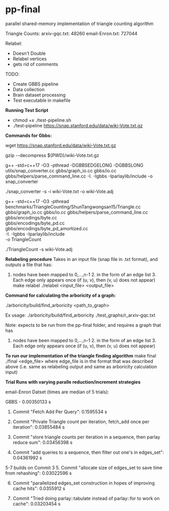 # pp-final
parallel shared-memory implementation of triangle counting algorithm

Triangle Counts:
arxiv-gqc.txt: 48260
email-Enron.txt: 727044

Relabel:
- Doesn't Double
- Relabel vertices
- gets rid of comments

TODO:
- Create GBBS pipeline
- Data collection
- Brain dataset processing
- Test executable in makefile

**Running Test Script**
- chmod +x ./test-pipeline.sh
- ./test-pipeline https://snap.stanford.edu/data/wiki-Vote.txt.gz

**Commands for Gbbs:**

wget https://snap.stanford.edu/data/wiki-Vote.txt.gz

gzip --decompress ${PWD}/wiki-Vote.txt.gz

g++ -std=c++17 -O3 -pthread  -DGBBSEDGELONG -DGBBSLONG   utils/snap_converter.cc     gbbs/graph_io.cc gbbs/io.cc     gbbs/helpers/parse_command_line.cc     -I. -Igbbs -Iparlaylib/include -o snap_converter

./snap_converter -s -i wiki-Vote.txt -o wiki-Vote.adj

g++ -std=c++17 -O3 -pthread \
    benchmarks/TriangleCounting/ShunTangwongsan15/Triangle.cc \
    gbbs/graph_io.cc gbbs/io.cc gbbs/helpers/parse_command_line.cc \
    gbbs/encodings/byte.cc \
    gbbs/encodings/byte_pd.cc \
    gbbs/encodings/byte_pd_amortized.cc \
    -I. -Igbbs -Iparlaylib/include \
    -o TriangleCount

./TriangleCount -s wiki-Vote.adj

**Relabeling procedure**
Takes in an input file (snap file in .txt format), and outputs a file that has:
1. nodes have been mapped to 0,...,n-1 2. in the form of an edge list 3. Each edge only appears once (if (u, v), then (v, u) does not appear)
make relabel
./relabel <input_file> <output_file>

**Command for calculating the arboricity of a graph:**

./arboricity/build/find_arboricity <path_to_graph>

Ex usage: ./arboricity/build/find_arboricity ./test_graphs/r_arxiv-gqc.txt

Note: expects to be run from the pp-final folder, and requires a graph that has
1. nodes have been mapped to 0,...,n-1 2. in the form of an edge list 3. Each edge only appears once (if (u, v), then (v, u) does not appear)

**To run our implementation of the triangle finding algorithm**
make final
./final <edge_file>
where edge_file is in the format that was described above (i.e. same as relabeling output and same as arboricity calculation input)

**Trial Runs with varying paralle reduction/increment strategies**

email-Enron Datset (times are median of 5 trials):

GBBS - 0.00350133 s

1. Commit "Fetch Add Per Query": 0.1595534 s

2. Commit "Private Triangle count per iteration, fetch_add once per iteration": 0.03855484 s

3. Commit "store triangle counts per iteration in a sequence, then parlay reduce sum": 0.03456398 s

4. Commit "add queries to a sequence, then filter out one's in edges_set": 0.04361992 s

5-7 builds on Commit 3
5. Commit "allocate size of edges_set to save time from rehashing": 0.03022596 s

6. Commit "parallelized edges_set construction in hopes of improving cache hits": 0.0355912 s

7. Commit "Tried doing parlay::tabulate instead of parlay::for to work on cache": 0.03203454 s
